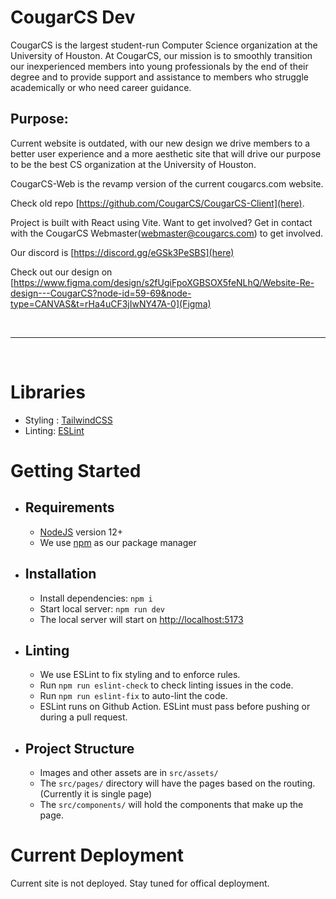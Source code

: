 # CougarCS Dev

CougarCS is the largest student-run Computer Science organization at the University of Houston. At CougarCS, our mission is to smoothly transition our inexperienced members into young professionals by the end of their degree and to provide support and assistance to members who struggle academically or who need career guidance.

## Purpose:

Current website is outdated, with our new design we drive members to a better user experience and a more aesthetic site that will drive our purpose to be the best CS organization at the University of Houston.

CougarCS-Web is the revamp version of the current cougarcs.com website.

Check old repo [https://github.com/CougarCS/CougarCS-Client](here).

Project is built with React using Vite. Want to get involved? Get in contact with the CougarCS Webmaster(webmaster@cougarcs.com) to get involved.

Our discord is [https://discord.gg/eGSk3PeSBS](here)

Check out our design on [https://www.figma.com/design/s2fUgiFpoXGBSOX5feNLhQ/Website-Re-design---CougarCS?node-id=59-69&node-type=CANVAS&t=rHa4uCF3jIwNY47A-0](Figma)

<br/>
<hr/>
<br/>

# Libraries

- Styling : [TailwindCSS](https://github.com/react-bootstrap/react-bootstrap)
- Linting: [ESLint](https://eslint.org/)
<!-- - Testing: [Cypress](https://www.cypress.io/) -->

# Getting Started

- ## Requirements
  - [NodeJS](https://nodejs.org/en/) version 12+
  - We use [npm](https://www.npmjs.com/) as our package manager
- ## Installation
  - Install dependencies: `npm i`
  - Start local server: `npm run dev`
  - The local server will start on [http://localhost:5173](http://localhost:5173)
- ## Linting
  - We use ESLint to fix styling and to enforce rules.
  - Run `npm run eslint-check` to check linting issues in the code.
  - Run `npm run eslint-fix` to auto-lint the code.
  - ESLint runs on Github Action. ESLint must pass before pushing or during a pull request.

<!-- - ## Testing
  - We use [Cypress](https://www.cypress.io/) to do E2E testing
  - To run the tests locally:
      - Start the application locally using ```yarn start```
      - There are two ways you can run the test:
          - Running the test in the command line ```yarn test```
          - Running test using Cypress GUI ```yarn test:ui```
  - The tests are part of the CI/CD pipeline, if the test fails the CI/CD fails
  - Learn more about testing using [Cypress](https://docs.cypress.io/guides/overview/why-cypress) -->

- ## Project Structure
  - Images and other assets are in `src/assets/`
  - The `src/pages/` directory will have the pages based on the routing. (Currently it is single page)
  - The `src/components/` will hold the components that make up the page.

# Current Deployment

<!-- The site is being deployed to a temporary server via an auto-deploy tool that deploys the build/ folder of this build. Static files are being served at this time only. -->

Current site is not deployed. Stay tuned for offical deployment.
